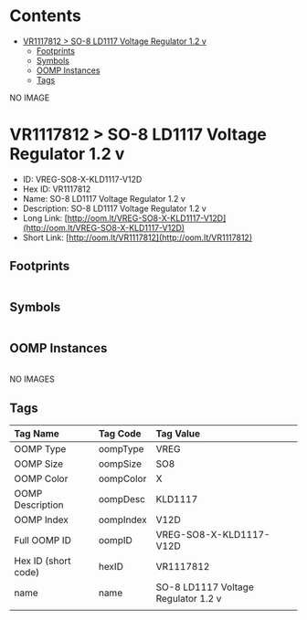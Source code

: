 



Contents
========

* [VR1117812 > SO-8 LD1117 Voltage Regulator 1.2 v](#vr1117812--so-8-ld1117-voltage-regulator-12-v)
	* [Footprints](#footprints)
	* [Symbols](#symbols)
	* [OOMP Instances](#oomp-instances)
	* [Tags](#tags)
  
NO IMAGE  
# VR1117812 > SO-8 LD1117 Voltage Regulator 1.2 v

- ID: VREG-SO8-X-KLD1117-V12D
- Hex ID: VR1117812
- Name: SO-8 LD1117 Voltage Regulator 1.2 v
- Description: SO-8 LD1117 Voltage Regulator 1.2 v
- Long Link: [http://oom.lt/VREG-SO8-X-KLD1117-V12D](http://oom.lt/VREG-SO8-X-KLD1117-V12D)
- Short Link: [http://oom.lt/VR1117812](http://oom.lt/VR1117812)

## Footprints
  

|||||
| :--- | :--- | :--- | :--- |

## Symbols
  

|||||
| :--- | :--- | :--- | :--- |

## OOMP Instances
  

|||||
| :--- | :--- | :--- | :--- |
  
NO IMAGES  
## Tags
  

|Tag Name|Tag Code|Tag Value|
| :--- | :--- | :--- |
|OOMP Type|oompType|VREG|
|OOMP Size|oompSize|SO8|
|OOMP Color|oompColor|X|
|OOMP Description|oompDesc|KLD1117|
|OOMP Index|oompIndex|V12D|
|Full OOMP ID|oompID|VREG-SO8-X-KLD1117-V12D|
|Hex ID (short code)|hexID|VR1117812|
|name|name|SO-8 LD1117 Voltage Regulator 1.2 v|
||||
